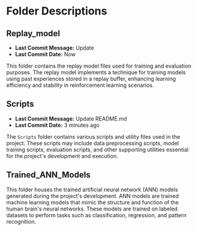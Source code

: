 # Folder Descriptions

## Replay_model

- **Last Commit Message:** Update
- **Last Commit Date:** Now

This folder contains the replay model files used for training and evaluation purposes. The replay model implements a technique for training models using past experiences stored in a replay buffer, enhancing learning efficiency and stability in reinforcement learning scenarios.

## Scripts

- **Last Commit Message:** Update README.md
- **Last Commit Date:** 3 minutes ago

The `Scripts` folder contains various scripts and utility files used in the project. These scripts may include data preprocessing scripts, model training scripts, evaluation scripts, and other supporting utilities essential for the project's development and execution.

## Trained_ANN_Models

This folder houses the trained artificial neural network (ANN) models generated during the project's development. ANN models are trained machine learning models that mimic the structure and function of the human brain's neural networks. These models are trained on labeled datasets to perform tasks such as classification, regression, and pattern recognition.
